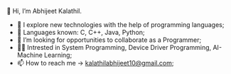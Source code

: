  👋 Hi, I’m Abhijeet Kalathil.
- 👀 I explore new technologies with the help of programming languages;
- 🌱 Languages known: C, C++, Java, Python;
- 💞️ I’m looking for opportunities to collaborate as a Programmer;
- 👨‍💻 Intrested in System Programming, Device Driver Programming, AI-Machine Learning;
- 📫 How to reach me -> kalathilabhijeet10@gmail.com;
